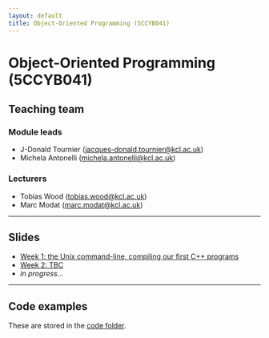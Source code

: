 ```yaml
---
layout: default
title: Object-Oriented Programming (5CCYB041)
---
```


# Object-Oriented Programming (5CCYB041)

## Teaching team

### Module leads

- J-Donald Tournier (jacques-donald.tournier@kcl.ac.uk)
- Michela Antonelli (michela.antonelli@kcl.ac.uk)

### Lecturers

- Tobias Wood (tobias.wood@kcl.ac.uk)
- Marc Modat (marc.modat@kcl.ac.uk)

---

## Slides

- [Week 1: the Unix command-line, compiling our first C++ programs](https://kcl-bmeis.github.io/OOP/week1)
- [Week 2: TBC](https://kcl-bmeis.github.io/OOP/week2)
- _in progress..._

---

## Code examples

These are stored in the [code folder](https://github.com/kcl-bmeis/oop/code).
